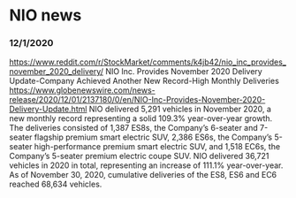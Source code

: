 # NIO news


### 12/1/2020
https://www.reddit.com/r/StockMarket/comments/k4jb42/nio_inc_provides_november_2020_delivery/
NIO Inc. Provides November 2020 Delivery Update-Company Achieved Another New Record-High Monthly Deliveries
https://www.globenewswire.com/news-release/2020/12/01/2137180/0/en/NIO-Inc-Provides-November-2020-Delivery-Update.html
NIO delivered 5,291 vehicles in November 2020, a new monthly record representing a solid 109.3% year-over-year growth. The deliveries consisted of 1,387 ES8s, the Company’s 6-seater and 7-seater flagship premium smart electric SUV, 2,386 ES6s, the Company’s 5-seater high-performance premium smart electric SUV, and 1,518 EC6s, the Company’s 5-seater premium electric coupe SUV. NIO delivered 36,721 vehicles in 2020 in total, representing an increase of 111.1% year-over-year. As of November 30, 2020, cumulative deliveries of the ES8, ES6 and EC6 reached 68,634 vehicles.
